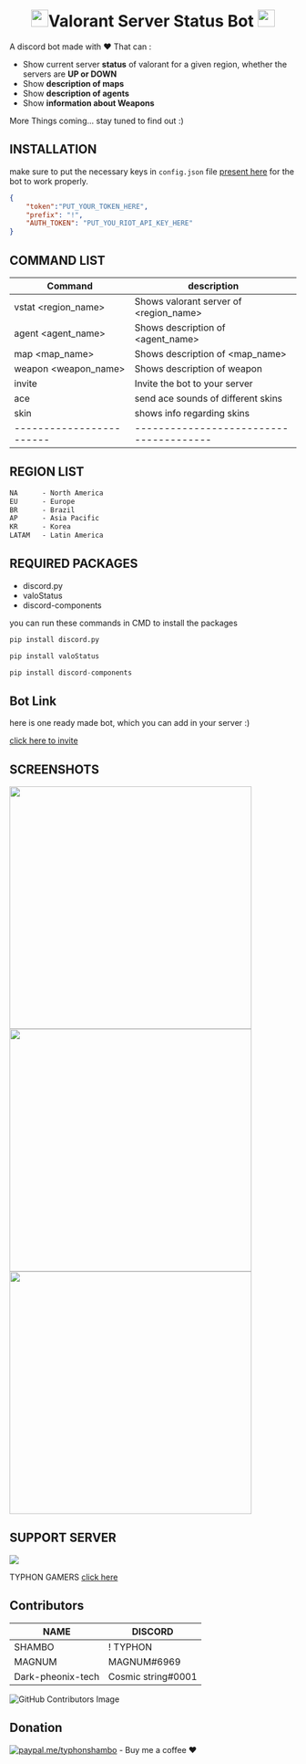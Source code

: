 # <h1 align="center"> <img src="https://toppng.com/public/uploads/thumbnail/valorant-logo-icon-11608279985fgrckoiiql.png" width="30px">Valorant Server Status Bot </h> <img src="https://toppng.com/public/uploads/thumbnail/valorant-logo-icon-11608279985fgrckoiiql.png" width="30px">


A discord bot made with ❤️ 
That can :<br>
<ul>
    <li>Show current server <b>status</b> of valorant for a given region, whether the servers are <b>UP or DOWN</b> </li>
    <li>Show <b> description of maps </b> </li>
    <li>Show <b> description of agents </b> </li>
    <li>Show <b> information about Weapons</b> </li>   
</ul>

More Things coming... stay tuned to find out :)

## INSTALLATION

make sure to put the necessary keys in `config.json` file [present here](https://github.com/typhonshambo/Valorant-server-stat-bot/blob/main/config/config.json) for the bot to work properly.

```json
{
    "token":"PUT_YOUR_TOKEN_HERE",
    "prefix": "!",
    "AUTH_TOKEN": "PUT_YOU_RIOT_API_KEY_HERE"
}
```
## COMMAND LIST


|  Command                 | description                             |
| ------------------------ | --------------------------------------- |
| vstat <region_name>      | Shows valorant server of <region_name>  |
| agent <agent_name>       | Shows description of <agent_name>       |
| map <map_name>           | Shows description of <map_name>         |
| weapon <weapon_name>     | Shows description of weapon             |
| invite                   | Invite the bot to your server           |  
| ace                      | send ace sounds of different skins      |
| skin                     | shows info regarding skins              |
| ------------------------ | --------------------------------------- |

## REGION LIST
```css
NA      - North America
EU      - Europe
BR      - Brazil
AP      - Asia Pacific
KR      - Korea
LATAM   - Latin America
```

## REQUIRED PACKAGES
 - discord.py
 - valoStatus
 - discord-components

you can run these commands in CMD to install the packages
```python
pip install discord.py
```
```python
pip install valoStatus
```
```python
pip install discord-components
```
## Bot Link
here is one ready made bot, which you can add in your server :)

[click here to invite](https://discord.com/api/oauth2/authorize?client_id=864451929346539530&permissions=2885938240&scope=bot)


## SCREENSHOTS

<img src="https://media.discordapp.net/attachments/864780326357827585/865498761430040586/qguSfRKTRS.gif?width=383&height=183" width="425"/> 
<img src="https://media.discordapp.net/attachments/864780326357827585/865498772309016596/kLT8b34NgH.gif?width=510&height=470" width="425"/> 
<img src="https://media.discordapp.net/attachments/864780326357827585/865498769260150784/KHEjo5qpa0.gif?width=515&height=472" width="425"/>

## SUPPORT SERVER
<img src = "https://img.shields.io/discord/556197206147727391.svg?style=for-the-badge">

TYPHON GAMERS [click here](https://discord.gg/m5mSyTV7RR)


## Contributors



|  NAME                   |  DISCORD                                |
| ------------------------| --------------------------------------- |
|  SHAMBO                 | ! TYPHON | SHAMBO#0001                  |
|  MAGNUM                 | MAGNUM#6969                             |
|  Dark-pheonix-tech      | Cosmic string#0001                      |

![GitHub Contributors Image](https://contrib.rocks/image?repo=typhonshambo/Valorant-server-stat-bot)

## Donation
[![paypal.me/typhonshambo](https://ionicabizau.github.io/badges/paypal.svg)](https://www.paypal.me/typhonshambo) - Buy me a coffee ❤️


